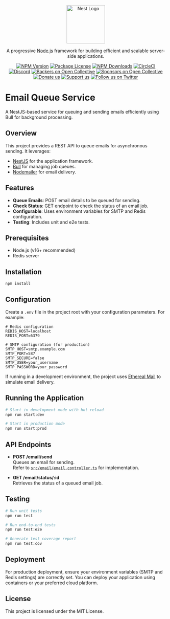 <p align="center">
  <a href="http://nestjs.com/" target="blank"><img src="https://nestjs.com/img/logo-small.svg" width="120" alt="Nest Logo" /></a>
</p>

[circleci-image]: https://img.shields.io/circleci/build/github/nestjs/nest/master?token=abc123def456
[circleci-url]: https://circleci.com/gh/nestjs/nest

  <p align="center">A progressive <a href="http://nodejs.org" target="_blank">Node.js</a> framework for building efficient and scalable server-side applications.</p>
    <p align="center">
<a href="https://www.npmjs.com/~nestjscore" target="_blank"><img src="https://img.shields.io/npm/v/@nestjs/core.svg" alt="NPM Version" /></a>
<a href="https://www.npmjs.com/~nestjscore" target="_blank"><img src="https://img.shields.io/npm/l/@nestjs/core.svg" alt="Package License" /></a>
<a href="https://www.npmjs.com/~nestjscore" target="_blank"><img src="https://img.shields.io/npm/dm/@nestjs/common.svg" alt="NPM Downloads" /></a>
<a href="https://circleci.com/gh/nestjs/nest" target="_blank"><img src="https://img.shields.io/circleci/build/github/nestjs/nest/master" alt="CircleCI" /></a>
<a href="https://discord.gg/G7Qnnhy" target="_blank"><img src="https://img.shields.io/badge/discord-online-brightgreen.svg" alt="Discord"/></a>
<a href="https://opencollective.com/nest#backer" target="_blank"><img src="https://opencollective.com/nest/backers/badge.svg" alt="Backers on Open Collective" /></a>
<a href="https://opencollective.com/nest#sponsor" target="_blank"><img src="https://opencollective.com/nest/sponsors/badge.svg" alt="Sponsors on Open Collective" /></a>
  <a href="https://paypal.me/kamilmysliwiec" target="_blank"><img src="https://img.shields.io/badge/Donate-PayPal-ff3f59.svg" alt="Donate us"/></a>
    <a href="https://opencollective.com/nest#sponsor"  target="_blank"><img src="https://img.shields.io/badge/Support%20us-Open%20Collective-41B883.svg" alt="Support us"></a>
  <a href="https://twitter.com/nestframework" target="_blank"><img src="https://img.shields.io/twitter/follow/nestframework.svg?style=social&label=Follow" alt="Follow us on Twitter"></a>
</p>
  <!--[![Backers on Open Collective](https://opencollective.com/nest/backers/badge.svg)](https://opencollective.com/nest#backer)
  [![Sponsors on Open Collective](https://opencollective.com/nest/sponsors/badge.svg)](https://opencollective.com/nest#sponsor)-->

# Email Queue Service

A NestJS-based service for queuing and sending emails efficiently using Bull for background processing.

## Overview

This project provides a REST API to queue emails for asynchronous sending. It leverages:

- [NestJS](https://github.com/nestjs/nest) for the application framework.
- [Bull](https://github.com/OptimalBits/bull) for managing job queues.
- [Nodemailer](https://nodemailer.com/about/) for email delivery.

## Features

- **Queue Emails**: POST email details to be queued for sending.
- **Check Status**: GET endpoint to check the status of an email job.
- **Configurable**: Uses environment variables for SMTP and Redis configuration.
- **Testing**: Includes unit and e2e tests.

## Prerequisites

- Node.js (v16+ recommended)
- Redis server

## Installation

```bash
npm install
```

## Configuration

Create a `.env` file in the project root with your configuration parameters. For example:

```dotenv
# Redis configuration
REDIS_HOST=localhost
REDIS_PORT=6379

# SMTP configuration (for production)
SMTP_HOST=smtp.example.com
SMTP_PORT=587
SMTP_SECURE=false
SMTP_USER=your_username
SMTP_PASSWORD=your_password
```

If running in a development environment, the project uses [Ethereal Mail](https://ethereal.email/) to simulate email delivery.

## Running the Application

```bash
# Start in development mode with hot reload
npm run start:dev

# Start in production mode
npm run start:prod
```

## API Endpoints

- **POST /email/send**  
  Queues an email for sending.  
  Refer to [`src/email/email.controller.ts`](src/email/email.controller.ts) for implementation.

- **GET /email/status/:id**  
  Retrieves the status of a queued email job.

## Testing

```bash
# Run unit tests
npm run test

# Run end-to-end tests
npm run test:e2e

# Generate test coverage report
npm run test:cov
```

## Deployment

For production deployment, ensure your environment variables (SMTP and Redis settings) are correctly set. You can deploy your application using containers or your preferred cloud platform.

## License

This project is licensed under the MIT License.

